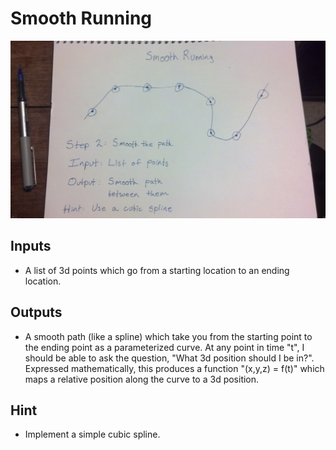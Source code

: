 # Smooth Running

<img src="ProjectSmoothRunning.jpg" alt="Smooth Running" style="width: 1024px;"/>

## Inputs

 * A list of 3d points which go from a starting location to an ending location.

## Outputs

 * A smooth path (like a spline) which take you from the starting point
   to the ending point as a parameterized curve.  At any point in time "t",
   I should be able to ask the question, "What 3d position should I be in?".
   Expressed mathematically, this produces a function "(x,y,z) = f(t)" which
   maps a relative position along the curve to a 3d position.

## Hint

 * Implement a simple cubic spline.

